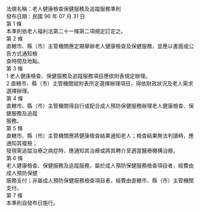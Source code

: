 法規名稱：老人健康檢查保健服務及追蹤服務準則  
發布日期：民國 96 年 07 月 31 日  
第 1 條  
本準則依老人福利法第二十一條第二項規定訂定之。  
第 2 條  
直轄市、縣（市）主管機關應定期舉辦老人健康檢查及保健服務，並應以書面或公告方式通知檢  
查時間及地點。  
第 3 條  
1 老人健康檢查、保健服務及追蹤服務項目應依附表規定辦理。  
2 直轄市、縣（市）主管機關就附表所定選擇辦理項目，得依財政狀況及老人需求選擇辦理。  
第 4 條  
直轄市、縣（市）主管機關得自行或配合成人預防保健服務辦理老人健康檢查、保健服務及追蹤  
服務。  
第 5 條  
直轄市、縣（市）主管機關應將健康檢查結果通知老人；檢查結果無法判讀時，應通知其複檢；  
發現需追蹤治療之病症時，應通知其治療或將其轉介至適當醫療機構治療。  
第 6 條  
老人健康檢查、保健服務及追蹤服務，屬於成人預防保健服務檢查項目者，經費由成人預防保健  
服務支付；非屬成人預防保健服務檢查項目者，經費由直轄市、縣（市）主管機關支付。  
第 7 條  
本準則自發布日施行。  


